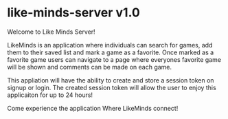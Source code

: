 # like-minds-server v1.0

Welcome to Like Minds Server!

LikeMinds is an application where individuals can search for games, add them to their saved list and mark a game as a favorite. Once marked as a favorite game users can navigate to a page where everyones favorite game will be shown and comments can be made on each game. 

This appliation will have the ability to create and store a session token on signup or login. The created session token will allow the user to enjoy this applicaiton for up to 24 hours!

Come experience the application Where LikeMinds connect!
